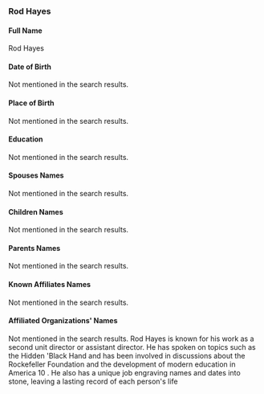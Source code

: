 ### Rod Hayes

#### Full Name

Rod Hayes

#### Date of Birth

Not mentioned in the search results.

#### Place of Birth

Not mentioned in the search results.

#### Education

Not mentioned in the search results.

#### Spouses Names

Not mentioned in the search results.

#### Children Names

Not mentioned in the search results.

#### Parents Names

Not mentioned in the search results.

#### Known Affiliates Names

Not mentioned in the search results.

#### Affiliated Organizations' Names

Not mentioned in the search results. Rod Hayes is known for his work as a second unit director or assistant director. He has spoken on topics such as the Hidden 'Black Hand and has been involved in discussions about the Rockefeller Foundation and the development of modern education in America 
10 . He also has a unique job engraving names and dates into stone, leaving a lasting record of each person's life